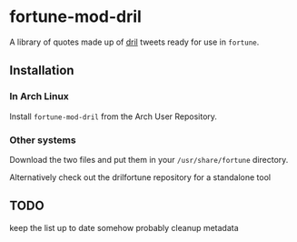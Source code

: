 # fortune-mod-dril

A library of quotes made up of [dril](https://twitter.com/dril) tweets ready for use in 
`fortune`. 

## Installation

### In Arch Linux

Install `fortune-mod-dril` from the Arch User Repository. 

### Other systems

Download the two files and put them in your `/usr/share/fortune` 
directory.

Alternatively check out the drilfortune repository for a standalone tool


## TODO
keep the list up to date somehow
probably cleanup metadata
